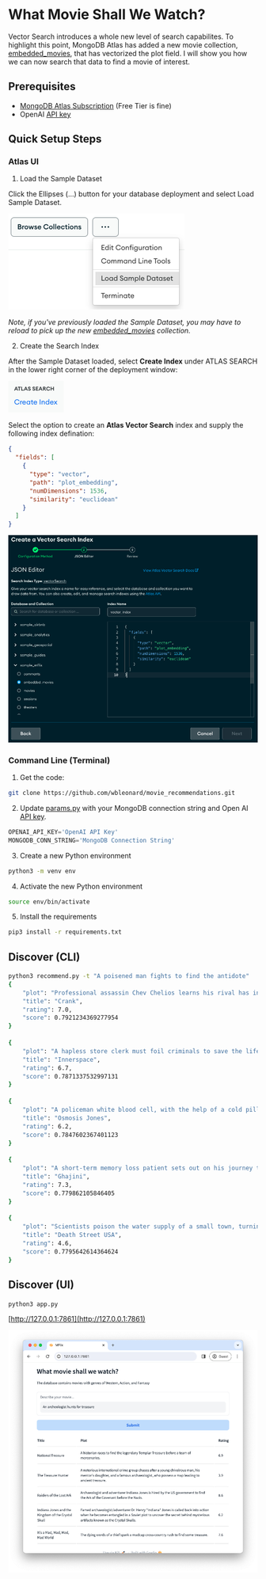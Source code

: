 # What Movie Shall We Watch?

Vector Search introduces a whole new level of search capabilites. To highlight this point, MongoDB Atlas has added a new movie collection, [embedded_movies](https://www.mongodb.com/docs/atlas/sample-data/sample-mflix/#sample_mflix.embedded_movies), that has vectorized the plot field.  I will show you how we can now search that data to find a movie of interest.

## Prerequisites
* [MongoDB Atlas Subscription](https://cloud.mongodb.com/) (Free Tier is fine)
* OpenAI [API key](https://platform.openai.com/account/api-keys)

## Quick Setup Steps

### Atlas UI
1. Load the Sample Dataset

Click the Ellipses (...) button for your database deployment and select Load Sample Dataset.

![](./images/load-sample-dataset.png)

_Note, if you've previously loaded the Sample Dataset, you may have to reload to pick up the new [embedded_movies](https://www.mongodb.com/docs/atlas/sample-data/sample-mflix/#sample_mflix.embedded_movies) collection._

2. Create the Search Index

After the Sample Dataset loaded, select **Create Index** under ATLAS SEARCH in the lower right corner of the deployment window:

![](./images/create-index.png)

Select the option to create an **Atlas Vector Search** index and supply the following index defination: 

```json
{
  "fields": [
    {
      "type": "vector",
      "path": "plot_embedding",
      "numDimensions": 1536,
      "similarity": "euclidean"
    }
  ]
}
```

![](./images/create-index2.png)

### Command Line (Terminal)

1. Get the code:
```zsh
git clone https://github.com/wbleonard/movie_recommendations.git
```
2. Update [params.py](params.py) with your MongoDB connection string and Open AI [API key](https://platform.openai.com/account/api-keys).
```py
OPENAI_API_KEY='OpenAI API Key'
MONGODB_CONN_STRING='MongoDB Connection String'
```
3. Create a new Python environment
```zsh
python3 -m venv env
```
4. Activate the new Python environment
```zsh
source env/bin/activate
```
5. Install the requirements
```zsh
pip3 install -r requirements.txt
```

## Discover (CLI)
```zsh
python3 recommend.py -t "A poisened man fights to find the antidote"                                                                         
{
    "plot": "Professional assassin Chev Chelios learns his rival has injected him with a poison that will kill him if his heart rate drops.",
    "title": "Crank",
    "rating": 7.0,
    "score": 0.7921234369277954
} 

{
    "plot": "A hapless store clerk must foil criminals to save the life of the man who, miniaturized in a secret experiment, was accidentally injected into him.",
    "title": "Innerspace",
    "rating": 6.7,
    "score": 0.7871337532997131
} 

{
    "plot": "A policeman white blood cell, with the help of a cold pill, must stop a deadly virus from destroying the human they live in, Frank.",
    "title": "Osmosis Jones",
    "rating": 6.2,
    "score": 0.7847602367401123
} 

{
    "plot": "A short-term memory loss patient sets out on his journey to avenge the death of his beloved girl.",
    "title": "Ghajini",
    "rating": 7.3,
    "score": 0.779862105846405
} 

{
    "plot": "Scientists poison the water supply of a small town, turning the residents into homicidal maniacs who kill each other and anybody who passes through.",
    "title": "Death Street USA",
    "rating": 4.6,
    "score": 0.7795642614364624
} 

```

## Discover (UI)

```zsh
python3 app.py
```

[http://127.0.0.1:7861](http://127.0.0.1:7861)

![](./images/ui.png)


